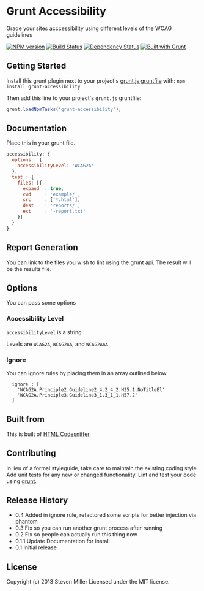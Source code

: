 # Grunt Accessibility

Grade your sites acccessibility using different levels of the WCAG guidelines

[![NPM version](https://badge.fury.io/js/grunt-accessibility.png)](http://badge.fury.io/js/grunt-accessibility) [![Build Status](https://travis-ci.org/yargalot/grunt-accessibility.png?branch=master)](https://travis-ci.org/yargalot/grunt-accessibility) [![Dependency Status](https://gemnasium.com/yargalot/grunt-accessibility.png)](https://gemnasium.com/yargalot/grunt-accessibility) [![Built with Grunt](https://cdn.gruntjs.com/builtwith.png)](http://gruntjs.com/)



## Getting Started
Install this grunt plugin next to your project's [grunt.js gruntfile][getting_started] with: `npm install grunt-accessibility`

Then add this line to your project's `grunt.js` gruntfile:

```javascript
grunt.loadNpmTasks('grunt-accessibility');
```

[grunt]: http://gruntjs.com/
[getting_started]: http://gruntjs.com/getting-started

## Documentation
Place this in your grunt file.

```javascript
accessibility: {
  options : {
    accessibilityLevel: 'WCAG2A'
  },
  test : {
    files: [{
      expand  : true,
      cwd     : 'example/',
      src     : ['*.html'],
      dest    : 'reports/',
      ext     : '-report.txt'
    }]
  }
}
```

## Report Generation
You can link to the files you wish to lint using the grunt api. The result will be the results file.

## Options
You can pass some options

### Accessibility Level
```accessibilityLevel``` is a string

Levels are ```WCAG2A```, ```WCAG2AA```, and ```WCAG2AAA```


### Ignore
You can ignore rules by placing them in an array outlined below

```
  ignore : [
    'WCAG2A.Principle2.Guideline2_4.2_4_2.H25.1.NoTitleEl'
    'WCAG2A.Principle3.Guideline3_1.3_1_1.H57.2'
  ]
```

## Built from
This is built of [HTML Codesniffer](http://github.com/squizlabs/HTML_CodeSniffer)

## Contributing
In lieu of a formal styleguide, take care to maintain the existing coding style. Add unit tests for any new or changed functionality. Lint and test your code using [grunt][grunt].

## Release History
- 0.4 Added in ignore rule, refactored some scripts for better injection via phantom
- 0.3 Fix so you can run another grunt process after running
- 0.2 Fix so people can actually run this thing now
- 0.1.1 Update Documentation for install
- 0.1 Initial release

## License
Copyright (c) 2013 Steven Miller
Licensed under the MIT license.
